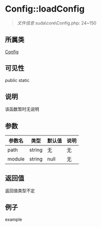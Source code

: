 # Config::loadConfig

> *文件信息* suda\core\Config.php: 24~150
## 所属类 

[Config](../Config.md)

## 可见性

  public  static
## 说明

该函数暂时无说明

## 参数

 
| 参数名 | 类型 | 默认值 | 说明 |
|--------|-----|-------|-------|
 | path |  string | 无 | 无 |
 | module |  string | null | 无 |
## 返回值
返回值类型不定
## 例子

example